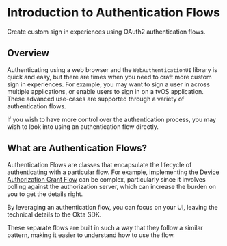 # Introduction to Authentication Flows

Create custom sign in experiences using OAuth2 authentication flows.

## Overview

Authenticating using a web browser and the `WebAuthenticationUI` library is quick and easy, but there are times when you need to craft more custom sign in experiences. For example, you may want to sign a user in across multiple applications, or enable users to sign in on a tvOS application. These advanced use-cases are supported through a variety of authentication flows.

If you wish to have more control over the authentication process, you may wish to look into using an authentication flow directly.

## What are Authentication Flows?

Authentication Flows are classes that encapsulate the lifecycle of authenticating with a particular flow. For example, implementing the [Device Authorization Grant Flow](https://developer.okta.com/docs/guides/device-authorization-grant/main/) can be complex, particularly since it involves polling against the authorization server, which can increase the burden on you to get the details right.

By leveraging an authentication flow, you can focus on your UI, leaving the technical details to the Okta SDK.

These separate flows are built in such a way that they follow a similar pattern, making it easier to understand how to use the flow.

## 
